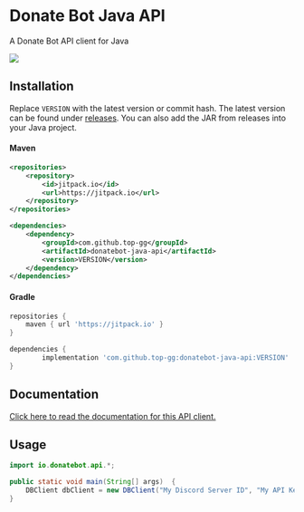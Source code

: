 # Donate Bot Java API
A Donate Bot API client for Java

[![](https://jitpack.io/v/top-gg/donatebot-java-api.svg)](https://jitpack.io/#top-gg/donatebot-java-api)

## Installation
Replace `VERSION` with the latest version or commit hash. The latest version can be found under [releases](https://github.com/top-gg/donatebot-java-api/releases). You can also add the JAR from releases into your Java project.
#### Maven

```xml
<repositories>
    <repository>
        <id>jitpack.io</id>
        <url>https://jitpack.io</url>
    </repository>
</repositories>
```
```xml
<dependencies>
    <dependency>
        <groupId>com.github.top-gg</groupId>
        <artifactId>donatebot-java-api</artifactId>
        <version>VERSION</version>
    </dependency>
</dependencies>
```
#### Gradle 
```gradle
repositories {
    maven { url 'https://jitpack.io' }
}
```
```gradle
dependencies {
        implementation 'com.github.top-gg:donatebot-java-api:VERSION'
}
```

## Documentation
[Click here to read the documentation for this API client.](https://developers.donatebot.io/api-libraries/java)

## Usage

```java
import io.donatebot.api.*;

public static void main(String[] args)  {
    DBClient dbClient = new DBClient("My Discord Server ID", "My API Key");
}
```
